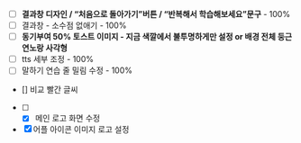  - [ ]  **결과창 디자인 / “처음으로 돌아가기”버튼 / “반복해서 학습해보세요”문구** - 100%
 - [ ]  결과창 - 소수점 없애기 - 100%
 - [ ]  **동기부여 50% 토스트 이미지 -  지금 색깔에서 불투명하게만 설정 or 배경 전체 둥근 연노랑 사각형** 
 - [ ]  tts 세부 조정 - 100%
 - [ ]  말하기 연습 줄 밀림 수정 - 100%
- []  비교 빨간 글씨
 - [ ]  - [x]  메인 로고 화면 수정
- [x]  어플 아이콘 이미지 로고 설정
